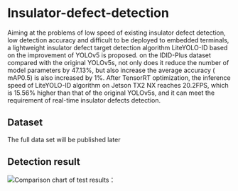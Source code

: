 # Insulator-defect-detection
Aiming at the problems of low speed of existing insulator defect detection, low detection accuracy and difficult to be deployed to embedded terminals, a lightweight insulator defect target detection algorithm LiteYOLO-ID based on the improvement of YOLOv5 is proposed. on the IDID-Plus dataset compared with the original YOLOv5s, not only does it reduce the number of model parameters by 47.13%, but also increase the average accuracy ( mAP0.5) is also increased by 1%. After TensorRT optimization, the inference speed of LiteYOLO-ID algorithm on Jetson TX2 NX reaches 20.2FPS, which is 15.56% higher than that of the original YOLOv5s, and it can meet the requirement of real-time insulator defects detection.

## Dataset
The full data set will be published later

## 

## Detection result
![Comparison chart of test results：](Insulator_defect_detection_results_chart.png)
